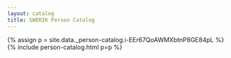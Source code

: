 ```yaml
---
layout: catalog
title: SWERIK Person Catalog
---
```

{% assign p = site.data._person-catalog.i-EEr67QoAWMXbtnP8GE84pL %}
{% include person-catalog.html p=p %}

